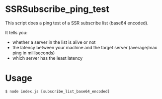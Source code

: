 # SSRSubscribe_ping_test
This script does a ping test of a SSR subscribe list (base64 encoded).  

It tells you:
* whether a server in the list is alive or not
* the latency between your machine and the target server (average/max ping in milliseconds)
* which server has the least latency

# Usage
```
$ node index.js [subscribe_list_base64_encoded]
```